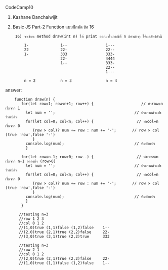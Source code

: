 CodeCamp10  
1. Kashane Danchaiwijit  
2. Basic JS Part-2 Function แบบฝึกหัด  ข้อ 16

        16) จงเขียน method draw(int n) ให้ print ออกมาในกรณีที่ n มีค่าต่างๆ ได้ผลลัพธ์ดังนี้

            1-              1--                 1---
            22              22-                 22--
            1-              333                 333-
                            22-                 4444
                            1--                 333-
                                                22--
                                                1---
            
            n = 2           n = 3               n = 4

answer:
   
        function draw(n) {
           for(let row=1; row<n+1; row++) {                     // ทำrow=n เริ่มจาก 1
             let num = '';                                   // ประกาศตัวแปรว่างเปล่า
             for(let col=0; col<n; col++) {                   // ทำcol=n เริ่มจาก 0
                (row > col)? num += row : num += '-';       // row > col (true 'row',false '-')
                }
             console.log(num);                               // พิมตัวแปร
             }

           for(let row=n-1; row>0; row--) {                   // ทำrow=n เริ่มจาก n-1 ลดลงถึง (row>0)
             let num = '';                                   // ประกาศตัวแปรว่างเปล่า
             for(let col=0; col<n; col++) {                   // ทำcol=n เริ่มจาก 0
                (row > col)? num += row : num += '-';       // row > col (true 'row',false '-')
                }
             console.log(num);                               // พิมตัวแปร
             }
           }

          //testing n=3
          //row 1 2 3 
          //col 0 1 2
          //(1,0)true (1,1)false (1,2)false    1--
          //(2,0)true (2,1)true (2,2)false     22-
          //(3,0)true (3,1)true (2,2)true      333

          //testing n=3
          //row 2 1
          //col 0 1 2
          //(2,0)true (2,1)true (2,2)false     22-
          //(1,0)true (1,1)false (1,2)false    1--

